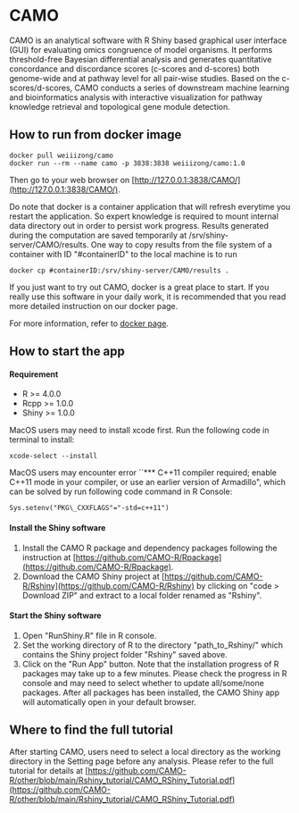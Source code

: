 # CAMO
CAMO is an analytical software with R Shiny based graphical user interface (GUI) for evaluating omics congruence of model organisms. It performs threshold-free Bayesian differential analysis and generates quantitative concordance and discordance scores (c-scores and d-scores) both genome-wide and at pathway level for all pair-wise studies. Based on the c-scores/d-scores, CAMO conducts a series of downstream machine learning and bioinformatics analysis with interactive visualization for pathway knowledge retrieval and topological gene module detection.

## How to run from docker image
```
docker pull weiiizong/camo
docker run --rm --name camo -p 3838:3838 weiiizong/camo:1.0
```

Then go to your web browser on [http://127.0.0.1:3838/CAMO/](http://127.0.0.1:3838/CAMO/).

Do note that docker is a container application that will refresh everytime you restart the application. So expert knowledge is required to mount internal data directory out in order to persist work progress. Results generated during the computation are saved temporarily at /srv/shiny-server/CAMO/results. One way to copy results from the file system of a container with ID "#containerID" to the local machine is to run 
```
docker cp #containerID:/srv/shiny-server/CAMO/results .
```
If you just want to try out CAMO, docker is a great place to start. If you really use this software in your daily work, it is recommended that you read more detailed instruction on our docker page.

For more information, refer to [docker page](https://hub.docker.com/r/weiiizong/camo).

## How to start the app

#### Requirement
* R >= 4.0.0
* Rcpp >= 1.0.0
* Shiny >= 1.0.0

MacOS users may need to install xcode first. Run the following code in terminal to install:
```
xcode-select --install
```
MacOS users may encounter error ``*** C++11 compiler required; enable C++11 mode in your compiler, or use an earlier version of Armadillo", which can be solved by run following code command in R Console:
```
Sys.setenv("PKG\_CXXFLAGS"="-std=c++11")
```

#### Install the Shiny software
1. Install the CAMO R package and dependency packages following the instruction at [https://github.com/CAMO-R/Rpackage](https://github.com/CAMO-R/Rpackage).
2. Download the CAMO Shiny project at [https://github.com/CAMO-R/Rshiny](https://github.com/CAMO-R/Rshiny) by clicking on "code > Download ZIP" and extract to a local folder renamed as "Rshiny".

#### Start the Shiny software
1. Open "RunShiny.R" file in R console.
2. Set the working directory of R to the directory "path\_to\_Rshiny/" which contains the Shiny project folder "Rshiny" saved above.
3. Click on the "Run App" button.
Note that the installation progress of R packages may take up to a few minutes. Please check the progress in R console and may need to select whether to update all/some/none packages. After all packages has been installed, the CAMO Shiny app will automatically open in your default browser.

## Where to find the full tutorial 
After starting CAMO, users need to select a local directory as the working directory in the Setting page before any analysis. Please refer to the full tutorial for details at 
[https://github.com/CAMO-R/other/blob/main/Rshiny_tutorial/CAMO_RShiny_Tutorial.pdf](https://github.com/CAMO-R/other/blob/main/Rshiny_tutorial/CAMO_RShiny_Tutorial.pdf)



